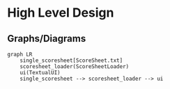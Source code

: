 # High Level Design

## Graphs/Diagrams
``` mermaid
graph LR
    single_scoresheet[ScoreSheet.txt]
    scoresheet_loader(ScoreSheetLoader)
    ui(TextualUI)
    single_scoresheet --> scoresheet_loader --> ui

```